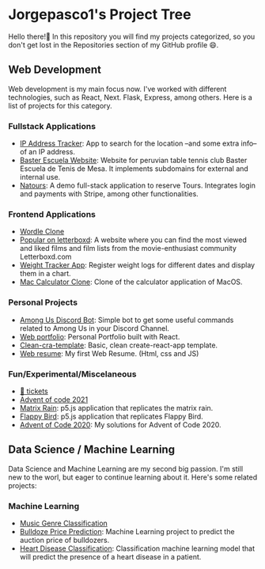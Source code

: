 # Jorgepasco1's Project Tree

Hello there!👋 In this repository you will find my projects categorized, so you don't get lost in the Repositories section of my GitHub profile 😄.

## Web Development

Web development is my main focus now. I've worked with different technologies, such as React, Next. Flask, Express, among others. Here is a list of projects for this category.

### Fullstack Applications

- [IP Address Tracker](https://github.com/JorgePasco1/ip-address-tracker): App to search for the location –and some extra info– of an IP address.
- [Baster Escuela Website](https://github.com/JorgePasco1/baster-escuela-website): Website for peruvian table tennis club Baster Escuela de Tenis de Mesa. It implements subdomains for external and internal use.
- [Natours](https://github.com/JorgePasco1/natours): A demo full-stack application to reserve Tours. Integrates login and payments with Stripe, among other functionalities.

### Frontend Applications

- [Wordle Clone](https://github.com/JorgePasco1/wordle-clone)
- [Popular on letterboxd](https://github.com/JorgePasco1/popular-on-letterboxd): A website where you can find the most viewed and liked films and film lists from the movie-enthusiast community Letterboxd.com
- [Weight Tracker App](https://github.com/JorgePasco1/weight-tracker-app): Register weight logs for different dates and display them in a chart.
- [Mac Calculator Clone](https://github.com/JorgePasco1/mac-calculator-clone): Clone of the calculator application of MacOS.

### Personal Projects

- [Among Us Discord Bot](https://github.com/JorgePasco1/among-us-discord-bot): Simple bot to get some useful commands related to Among Us in your Discord Channel.
- [Web portfolio](https://github.com/JorgePasco1/web-portfolio): Personal Portfolio built with React.
- [Clean-cra-template](https://github.com/JorgePasco1/cra-template-clean-cra): Basic, clean create-react-app template.
- [Web resume](https://github.com/JorgePasco1/web-resume): My first Web Resume. (Html, css and JS)

### Fun/Experimental/Miscelaneous

- [🐰 tickets](https://github.com/JorgePasco1/bad-bunny-tickets)
- [Advent of code 2021](https://github.com/JorgePasco1/advent-of-code-2021)
- [Matrix Rain](https://github.com/JorgePasco1/Matrix-Rain): p5.js application that replicates the matrix rain.
- [Flappy Bird](https://github.com/JorgePasco1/Flappy-Bird): p5.js application that replicates Flappy Bird.
- [Advent of Code 2020](https://github.com/JorgePasco1/advent-of-code-2020): My solutions for Advent of Code 2020.

## Data Science / Machine Learning

Data Science and Machine Learning are my second big passion. I'm still new to the worl, but eager to continue learning about it. Here's some related projects:

### Machine Learning

- [Music Genre Classification](https://github.com/JorgePasco1/music-genre-classification)
- [Bulldoze Price Prediction](https://github.com/JorgePasco1/bulldozer-price-prediction): Machine Learning project to predict the auction price of bulldozers.
- [Heart Disease Classification](https://github.com/JorgePasco1/heart-disease-classification): Classification machine learning model that will predict the presence of a heart disease in a patient.
